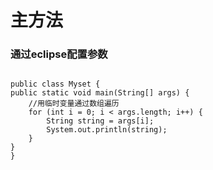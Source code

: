 # 主方法
### 通过eclipse配置参数
``` 

public class Myset {
public static void main(String[] args) {
	//用临时变量通过数组遍历
	for (int i = 0; i < args.length; i++) {
		String string = args[i];
		System.out.println(string);
	}
}
}

```
